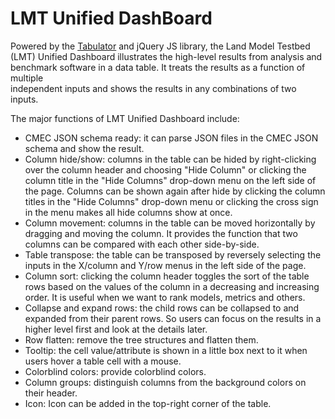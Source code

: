 LMT Unified DashBoard
=====================

Powered by the [Tabulator](https://github.com/olifolkerd/tabulator) and jQuery JS library, 
the Land Model Testbed (LMT) Unified Dashboard illustrates the high-level results from analysis 
and benchmark software in a data table.  It treats the results as a function of multiple  
independent inputs and shows the results in any combinations of two inputs.   

The major functions of LMT Unified Dashboard include:

- CMEC JSON schema ready: it can parse JSON files in the CMEC JSON schema and show the result.
- Column hide/show: columns in the table can be hided by right-clicking  over the column header 
and choosing "Hide Column" or clicking the column title in the "Hide Columns" drop-down menu on 
the left side of the page. Columns can be shown again after hide by clicking the column titles in 
the "Hide Columns" drop-down menu or clicking the cross sign in the menu makes all hide columns show at once. 
- Column movement: columns in the table can be moved horizontally by dragging and moving the column. 
It provides the function that two columns can be compared with each other side-by-side.
- Table transpose: the table can be transposed by reversely selecting the inputs in the X/column and Y/row menus
 in the left side of the page.
- Column sort: clicking the column header toggles the sort of the table rows based on the values of the column
 in a decreasing and increasing order. It is useful when we want to rank models, metrics and others.
- Collapse and expand rows:  the child rows can be collapsed to and expanded from their parent rows. 
So users can focus on the results in a higher level first and look at the details later. 
- Row flatten: remove the tree structures and flatten them.
- Tooltip: the cell value/attribute is shown in a little box next to it when users hover a table cell with a mouse.
- Colorblind colors: provide colorblind colors.
- Column groups: distinguish columns  from the background colors on their header. 
- Icon: Icon can be added in the top-right corner of the table.




